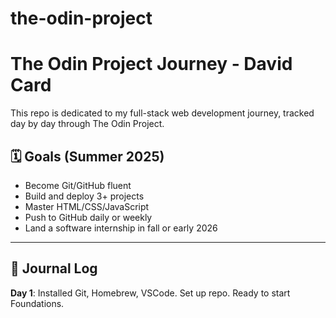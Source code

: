 # the-odin-project
# The Odin Project Journey - David Card

This repo is dedicated to my full-stack web development journey, tracked day by day through The Odin Project.

## 🗓️ Goals (Summer 2025)
- Become Git/GitHub fluent
- Build and deploy 3+ projects
- Master HTML/CSS/JavaScript
- Push to GitHub daily or weekly
- Land a software internship in fall or early 2026

---

## 📖 Journal Log

**Day 1**: Installed Git, Homebrew, VSCode. Set up repo. Ready to start Foundations.
